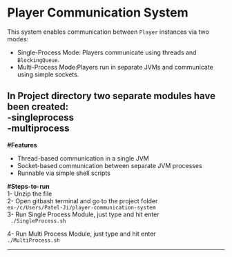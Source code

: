 # Player Communication System

This system enables communication between `Player` instances via two modes:

- Single-Process Mode: Players communicate using threads and `BlockingQueue`.
- Multi-Process Mode:Players run in separate JVMs and communicate using simple sockets.

In Project directory two separate modules have been created:  
    -singleprocess  
    -multiprocess
---

**#Features**

- Thread-based communication in a single JVM
- Socket-based communication between separate JVM processes
- Runnable via simple shell scripts

**#Steps-to-run**  
1- Unzip the file  
2- Open gitbash terminal and go to the project folder  
`ex-/c/Users/Patel-Ji/player-communication-system`  
3- Run Single Process Module, just type and hit enter  
` ./SingleProcess.sh`

4- Run Multi Process Module, just type and hit enter  
`./MultiProcess.sh`



---


